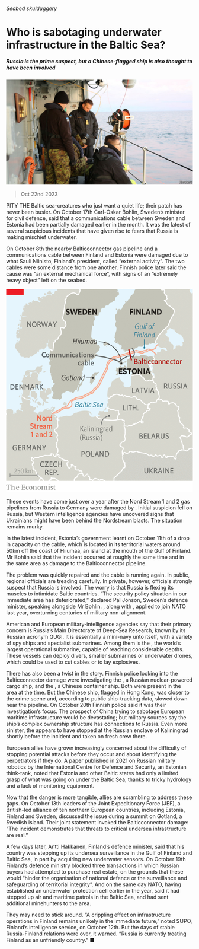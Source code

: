 ###### Seabed skulduggery

# Who is sabotaging underwater infrastructure in the Baltic Sea? 

##### Russia is the prime suspect, but a Chinese-flagged ship is also thought to have been involved 

![image](images/20231028_EUP502.jpg) 

> Oct 22nd 2023 

PITY THE Baltic sea-creatures who just want a quiet life; their patch has never been busier. On October 17th Carl-Oskar Bohlin, Sweden’s minister for civil defence, said that a communications cable between Sweden and Estonia had been partially damaged earlier in the month. It was the latest of several suspicious incidents that have given rise to fears that Russia is making mischief underwater. 

On October 8th the nearby Balticconnector gas pipeline and a communications cable between Finland and Estonia were damaged due to what Sauli Niinisto, Finland’s president, called “external activity”. The two cables were some distance from one another. Finnish police later said the cause was “an external mechanical force”, with signs of an “extremely heavy object” left on the seabed.

![image](images/20231028_EUM913.png) 


These events have come just over a year after the Nord Stream 1 and 2 gas pipelines from Russia to Germany were damaged by . Initial suspicion fell on Russia, but Western intelligence agencies have uncovered signs that Ukrainians might have been behind the Nordstream blasts. The situation remains murky. 

In the latest incident, Estonia’s government learnt on October 11th of a drop in capacity on the cable, which is located in its territorial waters around 50km off the coast of Hiiumaa, an island at the mouth of the Gulf of Finland. Mr Bohlin said that the incident occurred at roughly the same time and in the same area as damage to the Balticconnector pipeline. 

The problem was quickly repaired and the cable is running again. In public, regional officials are treading carefully. In private, however, officials strongly suspect that Russia is involved. The worry is that Russia is flexing its muscles to intimidate Baltic countries. “The security policy situation in our immediate area has deteriorated,” declared Pal Jonson, Sweden’s defence minister, speaking alongside Mr Bohlin. , along with , applied to join NATO last year, overturning centuries of military non-alignment.

American and European military-intelligence agencies say that their primary concern is Russia’s Main Directorate of Deep-Sea Research, known by its Russian acronym GUGI. It is essentially a mini-navy unto itself, with a variety of spy ships and specialist submarines. Among them is the , the world’s largest operational submarine, capable of reaching considerable depths. These vessels can deploy divers, smaller submarines or underwater drones, which could be used to cut cables or to lay explosives. 

There has also been a twist in the story. Finnish police looking into the Balticconnector damage were investigating the , a Russian nuclear-powered cargo ship, and the , a Chinese container ship. Both were present in the area at the time. But the Chinese ship, flagged in Hong Kong, was closer to the crime scene and, according to public ship-tracking data, slowed down near the pipeline. On October 20th Finnish police said it was their investigation’s focus. The prospect of China trying to sabotage European maritime infrastructure would be devastating; but military sources say the ship’s complex ownership structure has connections to Russia. Even more sinister, the  appears to have stopped at the Russian enclave of Kaliningrad shortly before the incident and taken on fresh crew there.

European allies have grown increasingly concerned about the difficulty of stopping potential attacks before they occur and about identifying the perpetrators if they do. A paper published in 2021 on Russian military robotics by the International Centre for Defence and Security, an Estonian think-tank, noted that Estonia and other Baltic states had only a limited grasp of what was going on under the Baltic Sea, thanks to tricky hydrology and a lack of monitoring equipment.

Now that the danger is more tangible, allies are scrambling to address these gaps. On October 13th leaders of the Joint Expeditionary Force (JEF), a British-led alliance of ten northern European countries, including Estonia, Finland and Sweden, discussed the issue during a summit on Gotland, a Swedish island. Their joint statement invoked the Balticconnector damage: “The incident demonstrates that threats to critical undersea infrastructure are real.”

A few days later, Antti Hakkanen, Finland’s defence minister, said that his country was stepping up its undersea surveillance in the Gulf of Finland and Baltic Sea, in part by acquiring new underwater sensors. On October 19th Finland’s defence ministry blocked three transactions in which Russian buyers had attempted to purchase real estate, on the grounds that these would “hinder the organisation of national defence or the surveillance and safeguarding of territorial integrity”. And on the same day NATO, having established an underwater protection cell earlier in the year, said it had stepped up air and maritime patrols in the Baltic Sea, and had sent additional minehunters to the area. 

They may need to stick around. “A crippling effect on infrastructure operations in Finland remains unlikely in the immediate future,” noted SUPO, Finland’s intelligence service, on October 12th. But the days of stable Russia-Finland relations were over, it warned. “Russia is currently treating Finland as an unfriendly country.” ■

